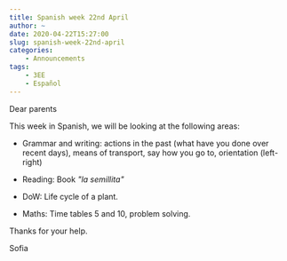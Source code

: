 ```yaml
---
title: Spanish week 22nd April
author: ~
date: 2020-04-22T15:27:00
slug: spanish-week-22nd-april
categories:
    - Announcements
tags:
    - 3EE
    - Español
---
```


Dear parents

This week in Spanish, we will be looking at the following areas:

* Grammar and writing: actions in the past (what have you done over recent days), means of transport, say how you go to, orientation (left-right)

* Reading: Book *"la semillita"*

* DoW: Life cycle of a plant.

* Maths: Time tables 5 and 10, problem solving.

Thanks for your help.

Sofia
